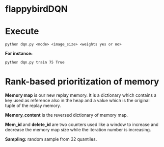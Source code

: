 # flappybirdDQN
# Execute
```
python dqn.py <mode> <image_size> <weights yes or no>
```
**For instance:**
```
python dqn.py train 75 True
```


# Rank-based prioritization of memory

**Memory map** is our new replay memory. It is a dictionary which contains a
key used as reference also in the heap and a value which is the original
tuple of the replay memory.

**Memory_content** is the reversed dictionary of memory map.

**Mem_id** and **delete_id** are two counters used like a window to increase and
decrease the memory map size while the iteration number is increasing.

**Sampling:**
random sample from 32 quantiles.
